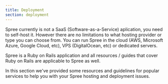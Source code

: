 ```yaml
---
title: Deployment
section: deployment
---
```


Spree currently is not a SaaS (Software-as-a-Service) aplication, you need to self-host it. However there are no limitations to what hosting provider or type you can choose from. You can run Spree in the cloud (AWS, Microsoft Azure, Google Cloud, etc), VPS (DigitalOcean, etc) or dedicated servers.

Spree is a Ruby on Rails application and all resources / guides that cover Ruby on Rails are applicable to Spree as well.

In this section we've provided some resources and guidelines for popular services to help you with your Spree hosting and deployment issues.
